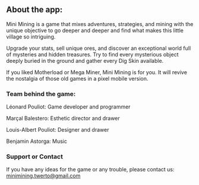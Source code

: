 ## About the app:
Mini Mining is a game that mixes adventures, strategies, and mining with the unique objective to go deeper and deeper and find what makes this little village so intriguing. 

Upgrade your stats, sell unique ores, and discover an exceptional world full of mysteries and hidden treasures. Try to find every mysterious object deeply buried in the ground and gather every Dig Skin available.

If you liked Motherload or Mega Miner, Mini Mining is for you. It will revive the nostalgia of those old games in a pixel mobile version. 

### Team behind the game:
Léonard Pouliot: Game developer and programmer

Marçal Balestero: Esthetic director and drawer

Louis-Albert Pouliot: Designer and drawer

Benjamin Astorga: Music

### Support or Contact
If you have any ideas for the game or any trouble, please contact us:
minimining.twerto@gmail.com
